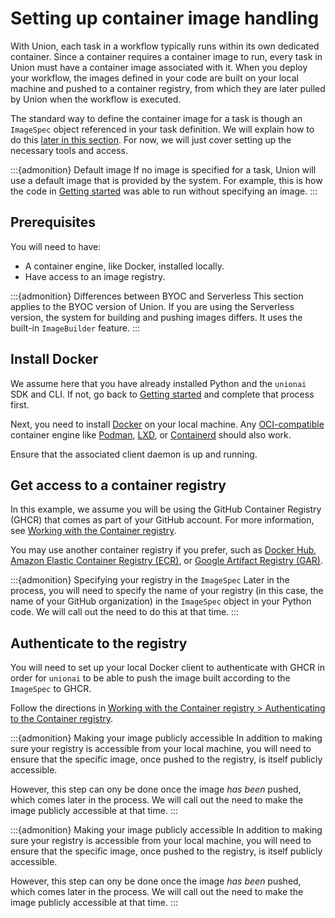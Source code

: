 # Setting up container image handling

With Union, each task in a workflow typically runs within its own dedicated container.
Since a container requires a container image to run, every task in Union must have a container image associated with it.
When you deploy your workflow, the images defined in your code are built on your local machine and pushed to a container registry,
from which they are later pulled by Union when the workflow is executed.

The standard way to define the container image for a task is though an `ImageSpec` object referenced in your task definition.
We will explain how to do this [later in this section](looking-at-the-workflow-code).
For now, we will just cover setting up the necessary tools and access.

:::{admonition} Default image
If no image is specified for a task, Union will use a default image that is provided by the system.
For example, this is how the code in [Getting started](index) was able to run without specifying an image.
:::

## Prerequisites

You will need to have:

* A container engine, like Docker, installed locally.
* Have access to an image registry.

:::{admonition} Differences between BYOC and Serverless
This section applies to the BYOC version of Union.
If you are using the Serverless version, the system for building and pushing images
differs. It uses the built-in `ImageBuilder` feature.
:::

## Install Docker

We assume here that you have already installed Python and the `unionai` SDK and CLI.
If not, go back to [Getting started](index) and complete that process first.

Next, you need to install [Docker](https://docs.docker.com/get-docker/) on your local machine.
Any [OCI-compatible](https://opencontainers.org/) container engine like [Podman](https://podman.io/), [LXD](https://linuxcontainers.org/lxd/introduction/), or [Containerd](https://containerd.io/) should also work.

Ensure that the associated client daemon is up and running.

## Get access to a container registry

In this example, we assume you will be using the GitHub Container Registry (GHCR) that comes as part of your GitHub account.
For more information, see [Working with the Container registry](https://docs.github.com/en/packages/working-with-a-github-packages-registry/working-with-the-container-registry).

You may use another container registry if you prefer, such as [Docker Hub](https://hub.docker.com/), [Amazon Elastic Container Registry (ECR)](../integrations/enabling-aws-resources/enabling-aws-ecr), or [Google Artifact Registry (GAR)](../integrations/enabling-gcp-resources/enabling-google-artifact-registry).

:::{admonition} Specifying your registry in the `ImageSpec`
Later in the process, you will need to specify the name of your registry (in this case, the name of your GitHub organization) in the `ImageSpec` object in your Python code.
We will call out the need to do this at that time.
:::

## Authenticate to the registry

You will need to set up your local Docker client to authenticate with GHCR in order for `unionai` to be able to push the image built according to the `ImageSpec` to GHCR.

Follow the directions in [Working with the Container registry > Authenticating to the Container registry](https://docs.github.com/en/packages/working-with-a-github-packages-registry/working-with-the-container-registry.md#authenticating-to-the-container-registry).

:::{admonition} Making your image publicly accessible
In addition to making sure your registry is accessible from your local machine, you will need to ensure that the specific image, once pushed to the registry, is itself publicly accessible.

However, this step can ony be done once the image *has been* pushed, which comes later in the process.
We will call out the need to make the image publicly accessible at that time.
:::

:::{admonition} Making your image publicly accessible
In addition to making sure your registry is accessible from your local machine, you will need to ensure that the specific image, once pushed to the registry, is itself publicly accessible.

However, this step can ony be done once the image *has been* pushed, which comes later in the process.
We will call out the need to make the image publicly accessible at that time.
:::
